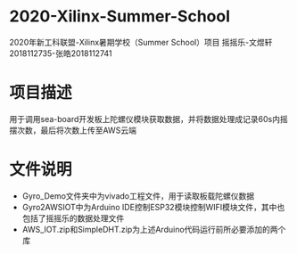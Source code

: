 # 2020-Xilinx-Summer-School
2020年新工科联盟-Xilinx暑期学校（Summer School）项目
摇摇乐-文煜轩2018112735-张皓2018112741  
# 项目描述
用于调用sea-board开发板上陀螺仪模块获取数据，并将数据处理成记录60s内摇摆次数，最后将次数上传至AWS云端  
# 文件说明
* Gyro_Demo文件夹中为vivado工程文件，用于读取板载陀螺仪数据
* Gyro2AWSIOT中为Arduino IDE控制ESP32模块控制WIFI模块文件，其中也包括了摇摇乐的数据处理文件
* AWS_IOT.zip和SimpleDHT.zip为上述Arduino代码运行前所必要添加的两个库
